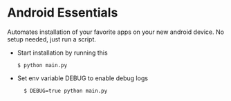 # Android Essentials
Automates installation of your favorite apps on your new android device.
No setup needed, just run a script.

* Start installation by running this
   ```
   $ python main.py
   ```

* Set env variable DEBUG to enable debug logs
   ```
     $ DEBUG=true python main.py
   ```
